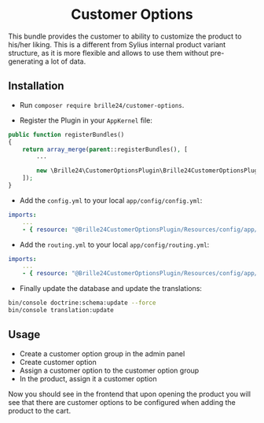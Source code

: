 <h1 align="center">Customer Options</h1>
This bundle provides the customer to ability to customize the product to his/her liking. This is a different from Sylius internal product variant structure, as it is more flexible and allows to use them without pre-generating a lot of data.

## Installation

* Run `composer require brille24/customer-options`.

* Register the Plugin in your `AppKernel` file:

```php
public function registerBundles()
{
    return array_merge(parent::registerBundles(), [
        ...

        new \Brille24\CustomerOptionsPlugin\Brille24CustomerOptionsPlugin(),
    ]);
}
```
* Add the `config.yml` to your local `app/config/config.yml`:
```yaml
imports:
    ...
    - { resource: "@Brille24CustomerOptionsPlugin/Resources/config/app/config.yml" }
```

* Add the `routing.yml` to your local `app/config/routing.yml`:
```yaml
imports:
    ...
    - { resource: "@Brille24CustomerOptionsPlugin/Resources/config/app/routing.yml" }
```

* Finally update the database and update the translations:
```bash
bin/console doctrine:schema:update --force
bin/console translation:update
```

## Usage
* Create a customer option group in the admin panel
* Create customer option
* Assign a customer option to the customer option group
* In the product, assign it a customer option

Now you should see in the frontend that upon opening the product you will see that there are customer options to be configured when adding the product to the cart.